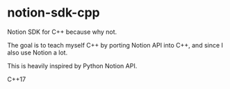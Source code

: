 # notion-sdk-cpp
Notion SDK for C++ because why not.

The goal is to teach myself C++ by porting Notion API into C++, and since I also use Notion a lot.

This is heavily inspired by Python Notion API.

C++17
